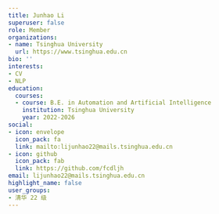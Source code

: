 ```yaml
---
title: Junhao Li
superuser: false
role: Member
organizations:
- name: Tsinghua University
  url: https://www.tsinghua.edu.cn
bio: ''
interests:
- CV
- NLP
education:
  courses:
  - course: B.E. in Automation and Artificial Intelligence
    institution: Tsinghua University
    year: 2022-2026
social:
- icon: envelope
  icon_pack: fa
  link: mailto:lijunhao22@mails.tsinghua.edu.cn
- icon: github
  icon_pack: fab
  link: https://github.com/fcdljh
email: lijunhao22@mails.tsinghua.edu.cn
highlight_name: false
user_groups:
- 清华 22 级
---
```

